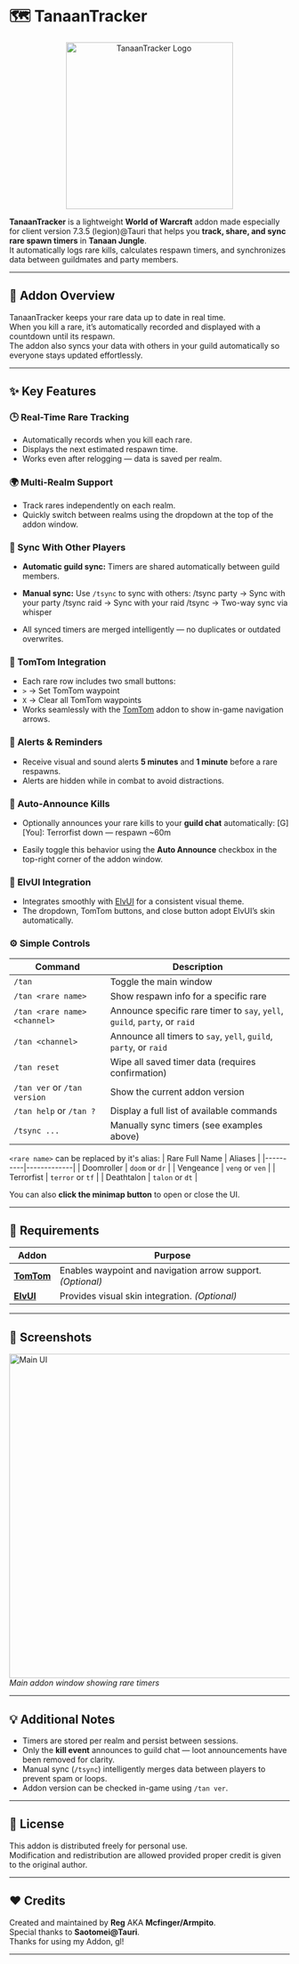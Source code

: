 # 🗺️ TanaanTracker
<p align="center">
  <img src="https://github.com/user-attachments/assets/a4ded28c-cf55-46ad-b105-0fbf0b96af2f" alt="TanaanTracker Logo" width="300" box-shadow: 0 0 10px rgba(76, 175, 80, 0.5);"/>
</p>

**TanaanTracker** is a lightweight **World of Warcraft** addon made especially for client version 7.3.5 (legion)@Tauri that helps you **track, share, and sync rare spawn timers** in **Tanaan Jungle**.  
It automatically logs rare kills, calculates respawn timers, and synchronizes data between guildmates and party members.

---

## 📘 Addon Overview

TanaanTracker keeps your rare data up to date in real time.  
When you kill a rare, it’s automatically recorded and displayed with a countdown until its respawn.  
The addon also syncs your data with others in your guild automatically so everyone stays updated effortlessly.

---

## ✨ Key Features

### 🕒 Real-Time Rare Tracking
- Automatically records when you kill each rare.  
- Displays the next estimated respawn time.  
- Works even after relogging — data is saved per realm.

### 🌍 Multi-Realm Support
- Track rares independently on each realm.  
- Quickly switch between realms using the dropdown at the top of the addon window.

### 🔄 Sync With Other Players
- **Automatic guild sync:** Timers are shared automatically between guild members.  
- **Manual sync:** Use `/tsync` to sync with others:
/tsync party → Sync with your party
/tsync raid → Sync with your raid
/tsync <player> → Two-way sync via whisper

- All synced timers are merged intelligently — no duplicates or outdated overwrites.

### 🧭 TomTom Integration
- Each rare row includes two small buttons:
- `>` → Set TomTom waypoint  
- `X` → Clear all TomTom waypoints  
- Works seamlessly with the [TomTom](https://www.curseforge.com/wow/addons/tomtom) addon to show in-game navigation arrows.

### 🔔 Alerts & Reminders
- Receive visual and sound alerts **5 minutes** and **1 minute** before a rare respawns.  
- Alerts are hidden while in combat to avoid distractions.

### 💬 Auto-Announce Kills
- Optionally announces your rare kills to your **guild chat** automatically:
[G] [You]: Terrorfist down — respawn ~60m

- Easily toggle this behavior using the **Auto Announce** checkbox in the top-right corner of the addon window.

### 🧩 ElvUI Integration
- Integrates smoothly with [ElvUI](https://www.tukui.org/) for a consistent visual theme.  
- The dropdown, TomTom buttons, and close button adopt ElvUI’s skin automatically.

### ⚙️ Simple Controls
| Command | Description |
|----------|-------------|
| `/tan` | Toggle the main window |
| `/tan <rare name>` | Show respawn info for a specific rare |
| `/tan <rare name> <channel>` | Announce specific rare timer to `say`, `yell`, `guild`, `party`, or `raid` |
| `/tan <channel>` | Announce all timers to `say`, `yell`, `guild`, `party`, or `raid` |
| `/tan reset` | Wipe all saved timer data (requires confirmation) |
| `/tan ver` or `/tan version` | Show the current addon version |
| `/tan help` or `/tan ?` | Display a full list of available commands |
| `/tsync ...` | Manually sync timers (see examples above) |

`<rare name>` can be replaced by it's alias:
| Rare Full Name | Aliases |
|----------|-------------|
| Doomroller | `doom` or `dr` |
| Vengeance | `veng` or `ven` |
| Terrorfist | `terror` or `tf` |
| Deathtalon | `talon` or `dt` |

You can also **click the minimap button** to open or close the UI.


---

## 🧱 Requirements

| Addon | Purpose |
|--------|----------|
| **[TomTom](https://www.curseforge.com/wow/addons/tomtom)** | Enables waypoint and navigation arrow support. *(Optional)* |
| **[ElvUI](https://www.tukui.org/)** | Provides visual skin integration. *(Optional)* |

---

## 📸 Screenshots

<p>
  <img src="https://github.com/user-attachments/assets/61474d3e-31d0-4fd2-a4a8-938211832d0a" alt="Main UI" width="583"/><br/>
  <em>Main addon window showing rare timers</em>
</p>

---

## 💡 Additional Notes
- Timers are stored per realm and persist between sessions.
- Only the **kill event** announces to guild chat — loot announcements have been removed for clarity.
- Manual sync (`/tsync`) intelligently merges data between players to prevent spam or loops.
- Addon version can be checked in-game using `/tan ver`.

---

## 📜 License
This addon is distributed freely for personal use.  
Modification and redistribution are allowed provided proper credit is given to the original author.

---

## ❤️ Credits
Created and maintained by **Reg** AKA **Mcfinger/Armpito**.<br />
Special thanks to **Saotomei@Tauri**.<br />
Thanks for using my Addon, gl!

---


